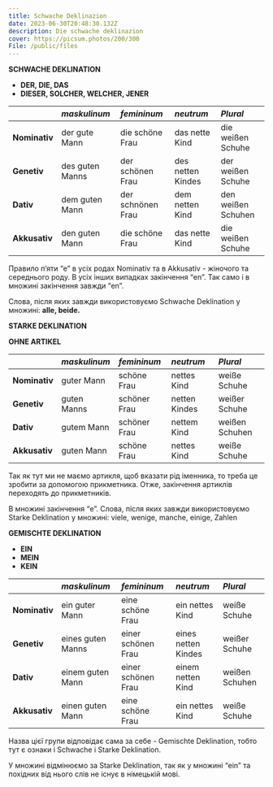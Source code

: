 ```yaml
---
title: Schwache Deklinazion
date: 2023-06-30T20:48:30.132Z
description: Die schwache deklinazion
cover: https://picsum.photos/200/300
File: /public/files
---
```

**SCHWACHE DEKLINATION**

- **DER, DIE, DAS**
- **DIESER, SOLCHER, WELCHER, JENER**


||***maskulinum***|***femininum***|***neutrum***|***Plural***|
| :- | :- | :- | :- | :- |
|**Nominativ**|der gute Mann|die schöne Frau|das nette Kind|die weißen Schuhe|
|**Genetiv**|des guten Manns|der schönen Frau|des netten Kindes|der weißen Schuhe|
|**Dativ**|dem guten Mann|der schnönen Frau|dem netten Kind|den weißen Schuhen|
|**Akkusativ**|den guten Mann|die schöne Frau|das nette Kind|die weißen Schuhe|

Правило п’яти “e” в усіх родах Nominativ та в Akkusativ - жіночого та середнього роду. В усіх інших випадках закінчення “en”. Так само і в множині закінчення завжди “en”.

Слова, після яких завжди використовуємо Schwache Deklination у множині: **alle, beide.**

**STARKE DEKLINATION**

**OHNE ARTIKEL**


||***maskulinum***|***femininum***|***neutrum***|***Plural***|
| :- | :- | :- | :- | :- |
|**Nominativ**|guter Mann|schöne Frau|nettes Kind|weiße Schuhe|
|**Genetiv**|guten Manns|schöner Frau|netten Kindes|weißer Schuhe|
|**Dativ**|gutem Mann|schöner Frau|nettem Kind|weißen Schuhen|
|**Akkusativ**|guten Mann|schöne Frau|nettes Kind|weiße Schuhe|

Так як тут ми не маємо артикля, щоб вказати рід іменника, то треба це зробити за допомогою прикметника. Отже, закінчення артиклів переходять до прикметників. 

В множині закінчення “e”. Слова, після яких завжди використовуємо Starke Deklination у множині: viele, wenige, manche, einige, Zahlen










**GEMISCHTE DEKLINATION**

- **EIN**
- **MEIN**
- **KEIN**

||***maskulinum***|***femininum***|***neutrum***|***Plural***|
| :- | :- | :- | :- | :- |
|**Nominativ**|ein guter Mann|eine schöne Frau|ein nettes Kind|weiße Schuhe|
|**Genetiv**|eines guten Manns|einer schönen Frau|eines netten Kindes|weißer Schuhe|
|**Dativ**|einem guten Mann|einer schönen Frau|einem netten Kind|weißen Schuhen|
|**Akkusativ**|einen guten Mann|eine schöne Frau|ein nettes Kind|weiße Schuhe|

Назва цієї групи відповідає сама за себе - Gemischte Deklination, тобто тут є ознаки і Schwache і Starke Deklination.

У множині відмінюємо за Starke Deklination, так як у множині “ein” та похідних від нього слів не існує в німецькій мові.
